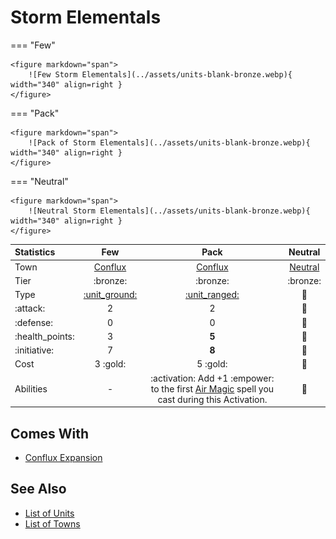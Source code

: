 # Storm Elementals

=== "Few"

    <figure markdown="span">
        ![Few Storm Elementals](../assets/units-blank-bronze.webp){ width="340" align=right }
    </figure>

=== "Pack"

    <figure markdown="span">
        ![Pack of Storm Elementals](../assets/units-blank-bronze.webp){ width="340" align=right }
    </figure>

=== "Neutral"

    <figure markdown="span">
        ![Neutral Storm Elementals](../assets/units-blank-bronze.webp){ width="340" align=right }
    </figure>


| Statistics | Few | Pack | Neutral |
| :--- | :---: | :---: | :---: |
| Town | [Conflux](../towns/conflux.md) | [Conflux](../towns/conflux.md) | [Neutral](../towns/neutral.md) |
| Tier | :bronze: | :bronze: | :bronze: |
| Type | [:unit_ground:](../keywords/ground_unit.md) | [:unit_ranged:](../keywords/ranged_unit.md) | 🚧 |
| :attack: | 2 | 2 | 🚧 |
| :defense: | 0 | 0 | 🚧 |
| :health_points: | 3 | **5** | 🚧 |
| :initiative: | 7 | **8** | 🚧 |
| Cost | 3 :gold: | 5 :gold: | 🚧 |
| Abilities | - | :activation: Add +1 :empower: to the first [Air Magic](../spells/school_of_air_magic.md) spell you cast during this Activation. | 🚧 |


## Comes With

- [Conflux Expansion](../content/conflux_expansion.md)


## See Also

- [List of Units](index.md)
- [List of Towns](../towns/index.md)